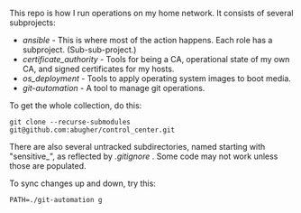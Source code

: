 This repo is how I run operations on my home network.  It consists of several
subprojects:

* *ansible* - This is where most of the action happens.  Each role has a subproject.  (Sub-sub-project.)
* *certificate\_authority* - Tools for being a CA, operational state of my own CA, and signed certificates for my hosts.
* *os\_deployment* - Tools to apply operating system images to boot media.
* *git-automation* - A tool to manage git operations.

To get the whole collection, do this:

    git clone --recurse-submodules git@github.com:abugher/control_center.git

There are also several untracked subdirectories, named starting with
"sensitive\_", as reflected by *.gitignore* .  Some code may not work unless
those are populated.

To sync changes up and down, try this:

    PATH=./git-automation g
